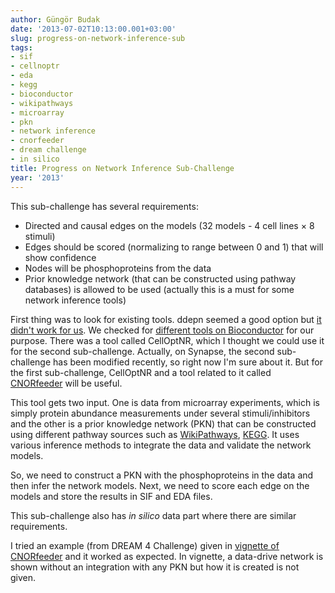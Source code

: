 ```yaml
---
author: Güngör Budak
date: '2013-07-02T10:13:00.001+03:00'
slug: progress-on-network-inference-sub
tags:
- sif
- cellnoptr
- eda
- kegg
- bioconductor
- wikipathways
- microarray
- pkn
- network inference
- cnorfeeder
- dream challenge
- in silico
title: Progress on Network Inference Sub-Challenge
year: '2013'
---
```


This sub-challenge has several requirements:

- Directed and causal edges on the models (32 models - 4 cell lines × 8 stimuli)
- Edges should be scored (normalizing to range between 0 and 1) that will show confidence
- Nodes will be phosphoproteins from the data
- Prior knowledge network (that can be constructed using pathway databases) is allowed to be used (actually this is a must for some network inference tools)

First thing was to look for existing tools. ddepn seemed a good option but <a href="http://biyoenformatik.blogspot.nl/2013/06/network-inference-dream-breast-cancer.html" target="_blank">it didn't work for us</a>. We checked for <a href="http://www.bioconductor.org/packages/release/BiocViews.html#___NetworkInference" target="_blank">different tools on Bioconductor</a> for our purpose. There was a tool called CellOptNR, which I thought we could use it for the second sub-challenge. Actually, on Synapse, the second sub-challenge has been modified recently, so right now I'm sure about it. But for the first sub-challenge, CellOptNR and a tool related to it called <a href="http://www.bioconductor.org/packages/release/bioc/html/CNORfeeder.html" target="_blank">CNORfeeder</a> will be useful.

This tool gets two input. One is data from microarray experiments, which is simply protein abundance measurements under several stimuli/inhibitors and the other is a prior knowledge network (PKN) that can be constructed using different pathway sources such as <a href="http://wikipathways.org/" target="_blank">WikiPathways</a>, <a href="http://www.genome.jp/kegg/pathway.html" target="_blank">KEGG</a>. It uses various inference methods to integrate the data and validate the network models.

So, we need to construct a PKN with the phosphoproteins in the data and then infer the network models. Next, we need to score each edge on the models and store the results in SIF and EDA files.

This sub-challenge also has *in silico* data part where there are similar requirements.

I tried an example (from DREAM 4 Challenge) given in <a href="http://www.bioconductor.org/packages/release/bioc/vignettes/CNORfeeder/inst/doc/CNORfeeder-vignette.pdf" target="_blank">vignette of CNORfeeder</a> and it worked as expected. In vignette, a data-drive network is shown without an integration with any PKN but how it is created is not given.
